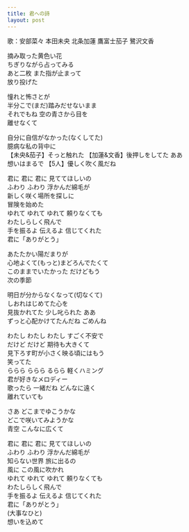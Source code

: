 ```yaml
---
title: 君への詩
layout: post
---
```

歌：<a class="nana">安部菜々</a> <a class="mio">本田未央</a> <a class="karen">北条加蓮</a> <a class="kako">鷹富士茄子</a> <a class="fumika">鷺沢文香</a>

<p><a class="nana">摘み取った黄色い花<br />
ちぎりながら占ってみる</a><br />
<a class="mio">あと二枚 また指が止まって<br />
放り投げた</a></p>

<p><a class="karen">憧れと怖さとが<br />
半分こで</a>(まだ)<a class="karen">踏みだせないまま</a><br />
<a class="kako">それでもね 空の青さから目を<br />
離せなくて</a></p>

<p><a class="fumika">自分に自信がなかった</a>(なくしてた)<br />
<a class="fumika">臆病な私の背中に</a><br />
【<a class="mio">未央</a>&<a class="kako">茄子</a>】そっと触れた 【<a class="karen">加蓮</a>&<a class="fumika">文香</a>】後押しをしてた <a class="nana">ああ<br />
想いはまるで</a> 【5人】優しく吹く風だね</p>

<p>君に 君に 君に 見ててほしいの<br />
ふわり ふわり 浮かんだ綿毛が<br />
<a class="fumika">新しく咲く場所を探しに</a><br />
<a class="kako">冒険を始めた</a><br />
ゆれて ゆれて ゆれて 頼りなくても<br />
わたしらしく飛んで<br />
<a class="karen">手を振るよ</a> <a class="mio">伝えるよ</a> <a class="nana">信じてくれた</a><br />
君に「ありがとう」</p>

<p><a class="mio">あたたかい陽だまりが<br />
心地よくて</a>(もっと)<a class="mio">まどろんでたくて</a><br />
<a class="karen">このままでいたかった だけどもう<br />
次の季節</a></p>

<p><a class="nana">明日が分からなくなって(切なくて)<br />
しおれはじめてた心を</a><br />
<a class="fumika">見抜かれてた</a> <a class="kako">少し叱られた</a> ああ<br />
ずっと心配かけてたんだね ごめんね</p>

<p>わたし わたし わたし すごく不安で<br />
だけど だけど 期待も大きくて<br />
<a class="karen">見下ろす町が小さく映る</a><a class="mio">頃にはもう<br />
笑ってた</a><br />
ららら ららら るらら 軽くハミング<br />
君が好きなメロディー<br />
<a class="fumika">歌ったら</a> <a class="kako">一緒だね</a> <a class="nana">どんなに遠く</a><br />
離れていても</p>

<p><a class="nana">さあ </a><a class="mio">どこまでゆこうかな</a><br />
<a class="karen">どこで咲いてみようかな</a><br />
<a class="kako">青空</a> <a class="fumika">こんなに広くて</a></p>

<p><a class="nana">君に 君に 君に 見ててほしいの<br />
ふわり ふわり 浮かんだ綿毛が</a><br />
<a class="mio">知らない世界 旅に出るの</a><br />
<a class="karen">風に この風に吹かれ</a><br />
ゆれて ゆれて ゆれて 頼りなくても<br />
わたしらしく飛んで<br />
<a class="kako">手を振るよ</a> <a class="fumika">伝えるよ</a> <a class="nana">信じてくれた</a><br />
君に「ありがとう」<br />
(大事なひと)<br />
想いを込めて</p>